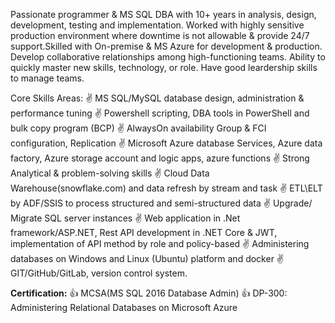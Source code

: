 Passionate programmer & MS SQL DBA with 10+ years in analysis, design, development, testing and implementation. Worked with highly sensitive production environment where downtime is not allowable & provide 24/7 support.Skilled with On-premise & MS Azure for development & production. Develop collaborative relationships among high-functioning teams. Ability to quickly master new skills, technology, or role. Have good leardership skills to manage teams.


Core Skills Areas:
✌ MS SQL/MySQL database design, administration & performance tuning
✌ Powershell scripting, DBA tools in PowerShell and bulk copy program (BCP)
✌ AlwaysOn availability Group & FCI configuration, Replication
✌ Microsoft Azure database Services, Azure data factory, Azure storage account and logic apps, azure functions
✌ Strong Analytical & problem-solving skills
✌ Cloud Data Warehouse(snowflake.com) and data refresh by stream and task
✌ ETL\ELT by ADF/SSIS to process structured and semi-structured data
✌ Upgrade/ Migrate SQL server instances
✌ Web application in .Net framework/ASP.NET, Rest API development in .NET Core & JWT, implementation of API method by role and policy-based
✌ Administering databases on Windows and Linux (Ubuntu) platform and docker
✌ GIT/GitHub/GitLab, version control system.

**Certification:**
👍 MCSA(MS SQL 2016 Database Admin)
👍 DP-300: Administering Relational Databases on Microsoft Azure 

